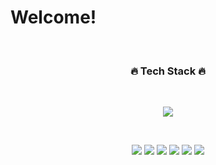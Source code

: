 
<h1> Welcome! </h1>
<br>
<h3 align="center"> 🔥 Tech Stack 🔥 </h3><br>
<p align='center'>
  <a href="https://github.com/anuraghazra/github-readme-stats">
    <img src="https://github-readme-stats.vercel.app/api/top-langs/?username=nhkiiim&layout=compact&title_color=5e6472&text_color=5e6472"/>
  </a>
</p>
<br>
<p align="center">
  <img src="https://img.shields.io/badge/Java-ff595e?style=flat-square&logo=Java&logoColor=white"/></a> 
  <img src="https://img.shields.io/badge/JavaScript-ffca3a?style=flat-square&logo=JavaScript&logoColor=white"/></a>
  <img src="https://img.shields.io/badge/Spring-8ac926?style=flat-square&logo=Spring&logoColor=white"/></a>
  <img src="https://img.shields.io/badge/MySQL-1982c4?style=flat-square&logo=MySQL&logoColor=white"/></a>
  <img src="https://img.shields.io/badge/Vue.js-757bc8?style=flat-square&logo=vue-dot-js&logoColor=white"/></a>
  <img src="https://img.shields.io/badge/AWS-%23FF9900.svg?style=flat-square&logo=amazon-aws&logoColor=white"/>
 </p>
<br>
